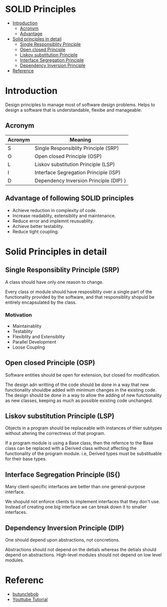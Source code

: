 # SOLID Principles #
- [Introduction](#introduction)
  - [Acronym](#acronym)
  - [Advantage](#advantage-of-following-solid-principles)
- [Solid principles in detail](#solid-principles-in-detail)
  - [Single Responsiblity Principle](#single-responsiblity-principle-(srp))
  - [Open closed Principle](#opne-closed-principle-(osp))
  - [Liskov substitution Principle](#liskov-substitutin-principle-(lsp))
  - [Interface Segregation Principle](#interface-segregation-principle-(isp))
  - [Dependency Inversion Principle](#dependency-inversion-principle(dip))
- [Reference](#reference)

# Introduction #
Design principles to manage most of software design problems.
Helps to design a software that is understandable, flexibe and manageable.
 
## Acronym ##
 | Acronym | Meaning |
 | --- | --- |
 | S | Single Responsiblity Principle (SRP) |
 | O | Open closed Principle (OSP) |
 | L | Liskov substitution Principle (LSP) |
 | I | Interface Segregation Principle (ISP) |
 | D | Dependency Inversion Principle (DIP) }

## Advantage of following SOLID principles ##
- Achieve reduction in complexity of code.
- Increase readablity, extensiblity and maintenance.
- Reduce error and implemnt reusuablity.
- Achieve better testablity.
- Reduce tight coupling.

# Solid Principles in detail #
## Single Responsiblity Principle (SRP) ##
A class should have only one reason to change.

Every class or module should have resposiblity over a single part of the functionality provided by the software, and that responsiblity shopuld be entirely encapsulated by the class.

### Motivation ###
- Maintainablity
- Testablity
- Flexiblity and Extensiblity
- Parallel Development
- Loose Coupling


## Open closed Principle (OSP) ##
Software entities should be open for extension, but closed for modification.

The design adn writting of the code should be done in a way that new functionality shouldbe added with minimum changes in the existing code.
The design should be done in a way to allow the adding of new functionality as new classes, keeping as much as possible existing code unchanged.


## Liskov substitution Principle (LSP) ##
Objects in a program should be replaceable with instances of thier subtypes without altering the correctness of that program.

If a program module is using a Base class, then the refernce to the Base class can be replaced with a Derived class without affecting the functionality of the program module.
i.e, Derived types must be substituable for their base types.


## Interface Segregation Principle (IS{) ##
Many client-specific interfaces are better than one general-purpose interface.


We shopuld not enforce clients to implement interfaces that they don't use. Instead of creating one big interface we can break down it to smaller interfaces.

## Dependency Inversion Principle (DIP) ##
One should depend upon abstractions, not concretions.

Abstractions should not depend on the detials whereas the detials should depend on abstractions.
High-level modules should not depend on low level modules.


# Referenc #
 - [butunclebob](http://butunclebob.com/ArticleS.UncleBob.PrinciplesOfOod)
 - [Youttube Tutorial](https://www.youtube.com/watch?v=HLFbeC78YlU)
